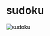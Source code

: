 # sudoku
![sudoku](https://user-images.githubusercontent.com/93661276/140632799-35cb03a2-c5f7-4e59-8fb1-c968ef3d8f60.PNG)
